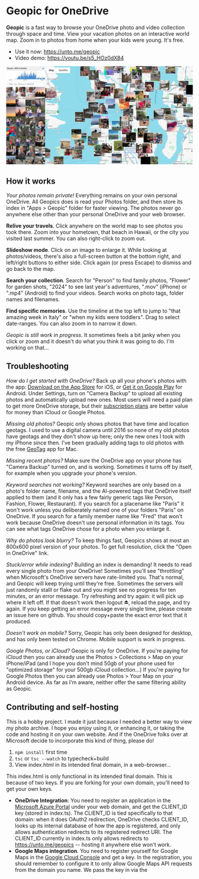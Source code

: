 # Geopic for OneDrive

**Geopic** is a fast way to browse your OneDrive photo and video collection through space and time.
View your vacation photos on an interactive world map. Zoom in to photos from home when your kids
were young. It's free.
* Use it now: https://unto.me/geopic
* Video demo: https://youtu.be/s5_HOz0dX84

![Geopic Preview](preview.jpg)

## How it works

*Your photos remain private!* Everything remains on your own personal OneDrive. All Geopics does is
read your Photos folder, and then store its index in "Apps > Geopic" folder for faster viewing.
The photos never go anywhere else other than your personal OneDrive and your web browser.

**Relive your travels**. Click anywhere on the world map to see photos you took there. Zoom into
your hometown, that beach in Hawaii, or the city you visited last summer. You can also right-click to zoom out.

**Slideshow mode**. Click on an image to enlarge it. While looking at photos/videos, there's
also a full-screen button at the bottom right, and left/right buttons to either side.
Click again (or press Escape) to dismiss and go back to the map.

**Search your collection**. Search for "Person" to find family photos, "Flower" for garden shots,
"2024" to see last year's adventures, ".mov" (iPhone) or ".mp4" (Android) to find your videos.
Search works on photo tags, folder names and filenames.

**Find specific memories**. Use the timeline at the top left to jump to "that amazing week in Italy"
or "when my kids were toddlers". Drag to select date-ranges. You can also zoom in to narrow it down.

*Geopic is still work in progress*. It sometimes feels a bit janky when you click or zoom and it doesn't do what you think it was going to do. I'm working on that...

## Troubleshooting

*How do I get started with OneDrive?* Back up all your phone's photos with the app: [Download on the App Store](https://apps.apple.com/us/app/microsoft-onedrive/id477537958) for iOS, or [Get it on Google Play](https://play.google.com/store/apps/details?id=com.microsoft.skydrive&hl=en_US) for Android. Under Settings, turn on "Camera Backup" to upload all existing photos and automatically upload new ones. Most users will need a paid plan to get more OneDrive storage, but their [subscription plans](https://www.microsoft.com/en-us/microsoft-365/onedrive/compare-onedrive-plans) are better value for money than iCloud or Google Photos.

*Missing old photos?* Geopic only shows photos that have time and location geotags. I used to
use a digital camera until 2016 so none of my old photos have geotags and they don't show up here;
only the new ones I took with my iPhone since then. I've been gradually adding tags
to old photos with the free [GeoTag](https://apps.apple.com/us/app/geotag/id1465180184) app for Mac.

*Missing recent photos?* Make sure the OneDrive app on your phone has "Camera Backup" turned on,
and is working. Sometimes it turns off by itself, for example when you upgrade your phone's version.

*Keyword searches not working?* Keyword searches are only based on a photo's folder name, filename,
and the AI-powered tags that OneDrive itself applied to them (and it only has a few fairly generic
tags like Person, Fashion, Flower, Restaurant). If you search for a placename like "Paris" it won't
work unless you deliberately named one of your folders "Paris" on OneDrive. If you search for a family
member name like "Fred" that won't work because OneDrive doesn't use personal information in its tags.
You can see what tags OneDrive chose for a photo when you enlarge it.

*Why do photos look blurry?* To keep things fast, Geopics shows at most an 800x600 pixel version of your photos. To get full resolution, click the "Open in OneDrive" link.

*Stuck/error while indexing?* Building an index is demanding! It needs to read every single photo from
your OneDrive! Sometimes you'll see "throttling" when Microsoft's OneDrive servers have rate-limited
you. That's normal, and Geopic will keep trying until they're free.
Sometimes the servers will just randomly stalll or flake out and you might see no progress for ten
minutes, or an error message. Try refreshing and try again: it will pick up where it left off.
If that doesn't work then logout ⏏, reload the page, and try again.
If you keep getting an error message every single time, please create an issue here on github.
You should copy+paste the exact error text that it produced.

*Doesn't work on mobile?* Sorry, Geopic has only been designed for desktop, and has only been tested on
Chrome. Mobile support is work in progress.

*Google Photos, or iCloud?* Geopic is only for OneDrive.
If you're paying for iCloud then you can already use the Photos > Collections > Map on your iPhone/iPad
(and I hope you don't mind 50gb of your phone used for "optimized storage" for your 500gb iCloud
collection...) If you're paying for Google Photos then you can already use Photos > Your Map on your
Android device. As far as I'm aware, neither offer the same filtering ability as Geopic.

## Contributing and self-hosting

This is a hobby project. I made it just because I needed a better way to view my photo archive.
I hope you enjoy using it, or enhancing it, or taking the code and hosting it on your own website.
And if the OneDrive folks over at Microsoft decide to incorporate this kind of thing, please do!

1. `npm install` first time
2. `tsc` or `tsc --watch` to typecheck+build
3. View index.html in its intended final domain, in a web-browser...

This index.html is only functional in its intended final domain. This is because of two keys. If you are forking for your own domain, you'll need to get your own keys.
* **OneDrive Integration**: You need to register an application in the [Microsoft Azure Portal](https://portal.azure.com/) under your web domain, and get the CLIENT_ID key (stored in index.ts). The CLIENT_ID is tied specifically to that domain: when it does OAuth2 redirection, OneDrive checks CLIENT_ID, looks up its internal database of how the app is registered, and only allows authentication redirects to its registered redirect URI. The CLIENT_ID currently in index.ts only allows redirects to https://unto.me/geopics -- hosting it anywhere else won't work.
* **Google Maps integration**. You need to register yourself for Google Maps in the [Google Cloud Console](https://console.cloud.google.com/) and get a key. In the registration, you should remember to configure it to only allow Google Maps API requests from the domain you name. We pass the key in via the <script/> tag in index.html. The key currently in index.html only allows Google Maps API requests from https://unto.me/geopics -- hosting it anywhere else won't allow the Google Maps API calls to work.

I made a funny observation. The OneDrive thumbnail urls are 1.8k long. The small thumbnail content itself
when encoded as a data-url is just 2.0k long. So it'd be better for OneDrive to serve them as data!